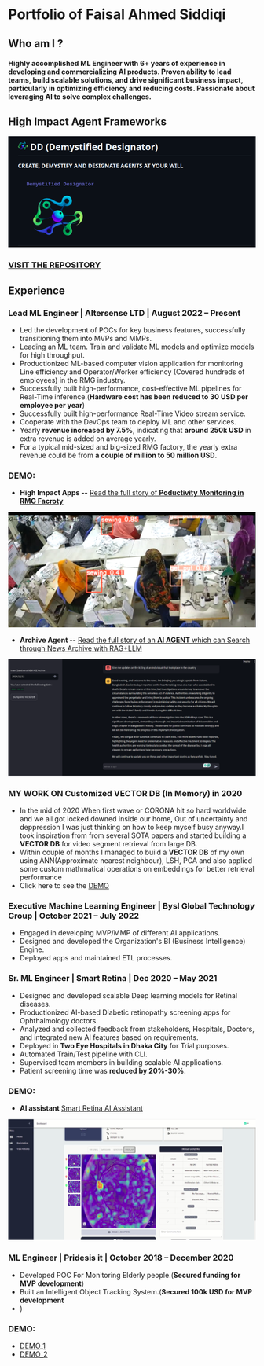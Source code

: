 # Portfolio of Faisal Ahmed Siddiqi


## Who am I ?
#### Highly accomplished ML Engineer with 6+ years of experience in developing and commercializing AI products. Proven ability to lead teams, build scalable solutions, and drive significant business impact, particularly in optimizing efficiency and reducing costs. Passionate about leveraging AI to solve complex challenges. 

## High Impact Agent Frameworks
![Screenshot](https://github.com/munnafaisal/PORTFOLIO-OF-FAISAL-AHMED-SIDDIQI/blob/main/assets/Screenshot%20from%202025-07-29%2020-55-28.png)

### [VISIT THE REPOSITORY](https://github.com/munnafaisal/Demystified-Designator-DD-)
## Experience

### Lead ML Engineer | Altersense LTD | August 2022 – Present
- Led the development of POCs for key business features, successfully transitioning them into MVPs and MMPs.
- Leading an ML team. Train and validate ML models and optimize models for high throughput. 
- Productionized ML-based computer vision application for monitoring Line efficiency and Operator/Worker  efficiency (Covered hundreds of employees) in the RMG industry.
- Successfully built high-performance, cost-effective ML pipelines for Real-Time inference.(**Hardware cost has been reduced to 30 USD per employee per year**)
- Successfully built high-performance Real-Time Video stream service. 
- Cooperate with the DevOps team to deploy ML and other services.
- Yearly **revenue increased by 7.5%**, indicating that **around 250k USD** in extra revenue is added on average yearly.
- For a typical mid-sized and big-sized RMG factory, the yearly extra revenue could be from **a couple of million to 50 million USD**.

### DEMO: 
- **High Impact Apps --** [Read the full story of **Poductivity Monitoring in RMG Facroty**](https://docs.google.com/document/d/1MHbyIcpem0jBGvuPkTVUKRSJLRxUBW2c6yuh32rICLE/edit?usp=sharing)
 
![Screenshot](assets/RMG_activity.png)


- **Archive Agent --** [Read the full story of an **AI AGENT** which can Search through News Archive with RAG+LLM](https://docs.google.com/document/d/1IhTP2Vdaz2cXhshae3hejSxQ-a-DLWORLoxrw0d4_j4/edit?usp=sharing)

![Screenshot](assets/Archive_Agent.png)

### MY WORK ON Customized VECTOR DB (In Memory) in 2020 
- In the mid of 2020 When first wave or CORONA hit so hard worldwide and we all got locked downed inside our home, Out of uncertainty and deppression I was just thinking on how to keep myself busy anyway.I took inspiration from from several SOTA papers and started building a **VECTOR DB** for video segment retrieval from large DB.
- Within couple of months I managed to build a **VECTOR DB** of my own using ANN(Approximate nearest neighbour), LSH, PCA and also applied some custom mathmatical operations on embeddings for better retrieval performance
- Click here to see the [DEMO](https://github.com/munnafaisal/Deep-Object-Search-With-Hash)     

### Executive Machine Learning Engineer | Bysl Global Technology Group | October 2021 – July 2022
- Engaged in developing MVP/MMP of different AI applications.
- Designed and developed the Organization's BI (Business Intelligence) Engine. 
- Deployed apps and maintained ETL processes. 

### Sr. ML Engineer  | Smart Retina | Dec 2020 – May 2021
- Designed and developed scalable Deep learning models for Retinal diseases.
- Productionized AI-based Diabetic retinopathy screening apps for Ophthalmology doctors.
- Analyzed and collected feedback from stakeholders, Hospitals, Doctors, and integrated new AI features based on requirements. 
- Deployed in **Two Eye Hospitals in Dhaka City** for Trial purposes.
- Automated Train/Test pipeline with CLI. 
- Supervised team members in building scalable AI applications.
- Patient screening time was **reduced by 20%-30%**.

### DEMO:

- **AI assistant** [Smart Retina AI Assistant](https://drive.google.com/file/d/19sGQwMJaNQmDRXUFq14rlriVoWEUawAR/view?usp=sharing)

![Screenshot](assets/Smart_Retina.png)

### ML Engineer  | Pridesis it | October 2018 – December 2020
- Developed POC For Monitoring Elderly people.(**Secured funding for MVP development**)
- Built an Intelligent Object Tracking System.(**Secured 100k USD for MVP development**
- )

### DEMO: 
- [DEMO_1](https://drive.google.com/file/d/1-cjjTa0nxRig_gy6ji_ftM925QFvvNuJ/view?usp=sharing)  
- [DEMO_2](https://drive.google.com/file/d/1rY3BwFtYLEJDSdApJTAw0HSiyjJdKY2j/view?usp=sharing)  
